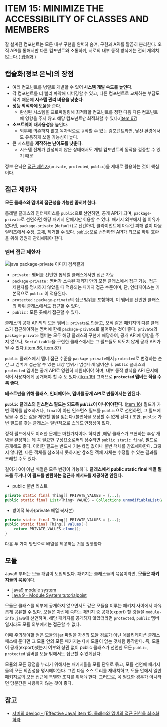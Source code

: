 # ITEM 15: MINIMIZE THE ACCESSIBILITY OF CLASSES AND MEMBERS

잘 설계된 컴포넌트는 모든 내부 구현을 완벽히 숨겨, 구현과 API를 깔끔히 분리한다. 오직  API를 통해서만 다른 컴포넌트와 소통하며, 서로의 내부 동작 방식에는 전혀 개의치 않는다.( [캡슐화](https://github.com/dh00023/TIL/blob/master/Java/%EB%AC%B8%EB%B2%95/java-class.md#%EC%BA%A1%EC%8A%90%ED%99%94encapsulation) )

## 캡슐화(정보 은닉)의 장점

- 여러 컴포넌트를 병렬로 개발할 수 있어 **시스템 개발 속도를 높인다**. 
- 각 컴포넌트를 더 빨리 파악해 디버깅할 수 있고, 다른 컴포넌트로 교체하는 부담도 적기 때문에 **시스템 관리 비용을 낮춘다**.
- **성능 최적화에 도움**을 준다.
  - 완성된 시스템을 프로파일링해 최적화할 컴포넌트를 정한 다음 다른 컴포넌트에 영향을 주지 않고 해당 컴포넌트만 최적화할 수 있다.([item 67]())
- **소프트웨어 재사용성**을 높인다.
  - 외부에 의존하지 않고 독자적으로 동작할 수 있는 컴포넌트라면, 낯선 환경에서도 유용하게 쓰일 가능성이 높다.
- 큰 시스템을 **제작하는 난이도를 낮춘다**.
  - 시스템 전체가 완성되지 않은 상태에서도 개별 컴포넌트의 동작을 검증할 수 있기 때문

정보 은닉은 [접근 제한자](https://github.com/dh00023/TIL/blob/master/Java/%EB%AC%B8%EB%B2%95/java-class.md#%EC%A0%91%EA%B7%BC-%EC%A0%9C%ED%95%9C%EC%9E%90)(`private`, `protected`, `public`)을 제대로 활용하는 것이 핵심이다.

## 접근 제한자

**모든 클래스와 멤버의 접근성을 가능한 좁혀야 한다.**

톱레벨 클래스와 인터페이스를 `public`으로 선언하면, 공개 API가 되며, `package-private`로 선언하면 해당 패키지 안에서만 이용할 수 있다. 패키지 외부에서 쓸 이유가 없다면, `package-private` (`default`)로 선언하여, 클라이언트에 아무런 피해 없이 다음 릴리즈에서 수정, 교체, 제거할 수 있다. `public`으로 선언하면 API가 되므로 하위 호환을 위해 영원히 관리해줘야 한다.

### 멤버 접근 제한자

![java package-private 이미지 검색결과](https://www.programcreek.com/wp-content/uploads/2011/11/access-level.png?ezimgfmt=rs:632x192/rscb10/ng:webp/ngcb10)

- `private` : 멤버를 선언한 톱레벨 클래스에서만 접근 가능
- `package-private` : 멤버가 소속된 패키지 안의 모든 클래스에서 접근 가능. 접근 제한자를 명시하지 않았을 때 적용되는 패키지 접근 수준이며, 단, 인터페이스는 기본적으로 `public` 이 적용된다.
- `protected` : `package-private`의 접근 범위를 포함하며, 이 멤버를 선언한 클래스의 하위 클래스에서도 접근할 수 있다.
- `public` : 모든 곳에서 접근할 수 있다.



클래스의 공개 API외의 모든 멤버는 `private`로 만들고, 오직 같은 패키지의 다른 클래스가 접근해야하는 멤버에 한해 `package-private`로 풀어주는 것이 좋다. `private`와 `package-private` 멤버는 모두 해당 클래스의 구현에 해당하여, 공개 API에 영향을 주지 않으나, `Serializable`을 구현한 클래스에서는 그 필드들도 의도치 않게 공개 API가 될 수 있다.([item 86](), [item 87]())

`public` 클래스에서 멤버 접근 수준을 `package-private`에서 `protected`로 변경하는 순간 그 멤버에 접근할 수 있는 대상 범위가 엄청나게 넓어진다. `public` 클래스의 `protected` 멤버는 공개 API로 영원히 지원되어야 하며, 내부 동작 방식을 API 문서에 적어 사용자에게 공개해야 할 수 도 있다.([item 19]()) 그러므로 **`protected` 멤버는 적을 수록 좋다.**

**테스트만을 위해 클래스, 인터페이스, 멤버를 공개 API로 만들어서는 안된다.**

**`public` 클래스의 인스턴스 필드는 되도록 `public`이 아니어야한다**. ([item 16]())  필드가 가변 객체를 참조하거나, `final`이 아닌 인스턴스 필드를 `public`으로 선언하면, 그 필드에 담을 수 있는 값을 제한할 힘을 잃는다.(불변식을 보장할 수 없게 된다.) 또한, `public` 가변 필드를 갖는 클래스는 일반적으로 스레드 안정성이 없다.  

정적 필드에서도 이러한 문제는 마찬가지이다. 하지만 ,해당 클래스가 표현하는 추상 개념을 완성하는 데 꼭 필요한 구성요소로써의 상수라면 `public static final` 필드로 공개해도 좋다. 이러한 필드는 반드시 기본 타입 값이나 불변 객체를 참조해야한다. 그렇지 않다면, 다른 객체를 참조하지 못하지만 참조된 객체 자체는 수정될 수 있는 결과를 초래할 수도 있다.

길이가 0이 아닌 배열은 모두 변경이 가능하다. **클래스에서  public static final 배열 필드를 두거나 이 필드를 반환하는 접근자 메서드를 제공하면 안된다.**

- public 불변 리스트

```java
private static final Thing[] PRIVATE_VALUES = {...};
public static final List<Thing> VALUES = Collections.unmodifiableList(Arrays.asList(PRIVATE_VALUES));
```

- 방어적 복사(private 배열 복사본)

```java
private static final Thing[] PRIVATE_VALUES = {...};
public static final Thing[] values(){
  	return PRIVATE_VALUES.clone();
}
```

다음 두 가지 방법으로 배열을 제공하는 것을 권장한다.

## 모듈

Java9 부터는 모듈 개념이 도입되었다. 패키지는 클래스들의 묶음이라면, **모듈은 패키지들의 묶음**이다.

- [java9 module system](https://grokonez.com/java/java-9-module-system)
- [java 9 - Module System tutorialpoint](https://www.tutorialspoint.com/java9/java9_module_system.htm)

모듈은 클래스를 외부에 공개하지 않으면서도 같은 모듈을 이루는 패키지 사이에서 자유롭게 공유할 수 있다. 모듈은 자신에 속하는 패키지 중 공개(export) 할 것들을 `module-info.java`에 선언하며, 해당 패키지를 공개하지 않았더라면 `protected`, `public` 멤버일지라도 모듈 외부에서는 접근할 수 없다.

이때 주의해야할 점은 모듈의 jar 파일을 자신의 모듈 경로가 아닌 애플리케이션 클래스 패스에 둔다면 그 모듈 안의 모든 패키지는 마치 모듈이 없는 것처럼 동작한다. 즉, 모듈이 공개(export)했는지 여부와 상관 없이 public 클래스가 선언한 모든 `public`, `protected` 멤버를 모듈 밖에서도 접근할 수 있게된다.

모듈의 모든 장점을 누리기 위해서는 패키지들을 모듈 단위로 묶고, 모듈 선언에 패키지들의 모든 의존성을 명시해야한다. 그런 다음 소스 트리를 재배치하고, 모듈 안에서 일반 패키지로의 모든 접근에 특별한 조치를 취해야 한다.  그러므로, 꼭 필요한 경우가 아니라면 당분간은 사용하지 않는 것이 좋다.

## 참고

- [쟈미의 devlog - [Effective Java] item 15. 클래스와 멤버의 접근 권한을 최소화하라](https://jyami.tistory.com/77)

